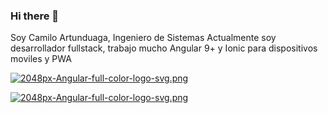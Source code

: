 ### Hi there 👋

Soy Camilo Artunduaga, Ingeniero de Sistemas
Actualmente soy desarrollador fullstack, trabajo mucho Angular 9+ y Ionic para dispositivos moviles y PWA

  
[![2048px-Angular-full-color-logo-svg.png](https://i.postimg.cc/Kzwb0Vyh/2048px-Angular-full-color-logo-svg.png)](https://postimg.cc/DJrRZxZx)

[![2048px-Angular-full-color-logo-svg.png](https://i.postimg.cc/fTDpDBL7/2048px-Angular-full-color-logo-svg.png)](https://postimg.cc/z320kwT3)
